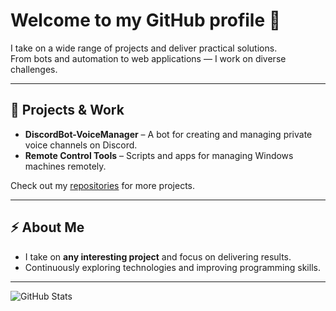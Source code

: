 # Welcome to my GitHub profile 👋

I take on a wide range of projects and deliver practical solutions.  
From bots and automation to web applications — I work on diverse challenges.  

---

## 🚀 Projects & Work

- **DiscordBot-VoiceManager** – A bot for creating and managing private voice channels on Discord.  
- **Remote Control Tools** – Scripts and apps for managing Windows machines remotely.  

Check out my [repositories](https://github.com/NEIDTM?tab=repositories) for more projects.

---

## ⚡ About Me

- I take on **any interesting project** and focus on delivering results.  
- Continuously exploring technologies and improving programming skills.  

---

![GitHub Stats](https://github-readme-stats.vercel.app/api?username=NEIDTM&show_icons=true&theme=dark)
